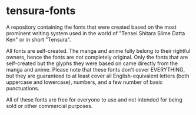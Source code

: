 # tensura-fonts

A repository containing the fonts that were created based on the most prominent writing system used in the world of "Tensei Shitara Slime Datta Ken" or in short "Tensura". 

All fonts are self-created. The manga and anime fully belong to their rightful owners, hence the fonts are not completely original. Only the fonts that are self-created but the glyphs they were based on came directly from the manga and anime. Please note that these fonts don't cover EVERYTHING, but they are guaranteed to at least cover all English-equivalent letters (both uppercase and lowercase), numbers, and a few number of basic punctuations.

All of these fonts are free for everyone to use and not intended for being sold or other commercial purposes.
